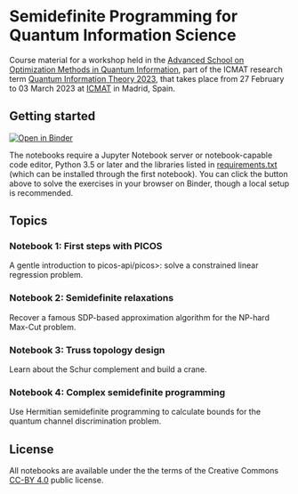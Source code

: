 # Semidefinite Programming for Quantum Information Science

Course material for a workshop held in the [Advanced School on Optimization
Methods in Quantum Information](https://www.icmat.es/RT/2023/QIT/week1.php),
part of the ICMAT research term [Quantum Information Theory
2023](https://www.icmat.es/RT/2023/QIT/), that takes place from 27 February to
03 March 2023 at [ICMAT](https://www.icmat.es/) in Madrid, Spain.

## Getting started

[![Open in Binder](https://mybinder.org/badge_logo.svg)](https://mybinder.org/v2/gl/picos-api%2Fmadrid23/HEAD)

The notebooks require a Jupyter Notebook server or notebook-capable code editor,
Python 3.5 or later and the libraries listed in
[requirements.txt](requirements.txt) (which can be installed through the first
notebook). You can click the button above to solve the exercises in your browser
on Binder, though a local setup is recommended.

## Topics

### Notebook 1: First steps with PICOS

A gentle introduction to picos-api/picos>: solve a constrained linear regression
problem.

### Notebook 2: Semidefinite relaxations

Recover a famous SDP-based approximation algorithm for the NP-hard Max-Cut
problem.

### Notebook 3: Truss topology design

Learn about the Schur complement and build a crane.

### Notebook 4: Complex semidefinite programming

Use Hermitian semidefinite programming to calculate bounds for the quantum
channel discrimination problem.

## License

All notebooks are available under the the terms of the Creative Commons [CC-BY
4.0](https://creativecommons.org/licenses/by/4.0/) public license.
